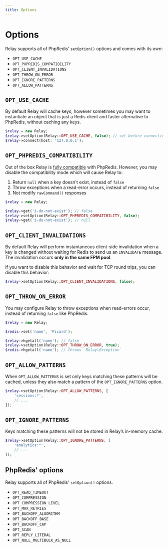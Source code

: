 ```yaml
---
title: Options
---
```


# Options

Relay supports all of PhpRedis' `setOption()` options and comes with its own:

- `OPT_USE_CACHE`
- `OPT_PHPREDIS_COMPATIBILITY`
- `OPT_CLIENT_INVALIDATIONS`
- `OPT_THROW_ON_ERROR`
- `OPT_IGNORE_PATTERNS`
- `OPT_ALLOW_PATTERNS`

## `OPT_USE_CACHE`

By default Relay will cache keys, however sometimes you may want to instantiate an object that is just a Redis client and faster alternative to PhpRedis, without caching any keys.

```php
$relay = new Relay;
$relay->setOption(Relay::OPT_USE_CACHE, false); // set before connecting
$relay->connect(host: '127.0.0.1');
```

## `OPT_PHPREDIS_COMPATIBILITY`

Out of the box Relay is [fully compatible](/docs/1.x/compatibility) with PhpRedis. However, you may disable the compatibility mode which will cause Relay to:

1. Return `null` when a key doesn't exist, instead of `false`
2. Throw exceptions when a read-error occurs, instead of returning `false`
3. Not modify `rawCommand()` responses

```php
$relay = new Relay;

$relay->get('i-do-not-exist'); // false
$relay->setOption(Relay::OPT_PHPREDIS_COMPATIBILITY, false);
$relay->get('i-do-not-exist'); // null
```

## `OPT_CLIENT_INVALIDATIONS`

By default Relay will perform instantaneous client-side invalidation when a key is changed without waiting for Redis to send us an `INVALIDATE` message. The invalidation occurs **only in the same FPM pool**.

If you want to disable this behavior and wait for TCP round trips, you can disable this behavior:

```php
$relay->setOption(Relay::OPT_CLIENT_INVALIDATIONS, false);
```

## `OPT_THROW_ON_ERROR`

You may configure Relay to throw exceptions when read-errors occur, instead of returning `false` like PhpRedis.

```php
$relay = new Relay;

$redis->set('name', 'Picard');

$relay->hgetall('name'); // false
$relay->setOption(Relay::OPT_THROW_ON_ERROR, true);
$redis->hgetall('name'); // throws `Relay\Exception`
```

## `OPT_ALLOW_PATTERNS`

When `OPT_ALLOW_PATTERNS` is set only keys matching these patterns will be cached, unless they also match a pattern of the `OPT_IGNORE_PATTERNS` option.

```php
$relay->setOption(Relay::OPT_ALLOW_PATTERNS, [
    'sessions:*',
    // ...
]);
```

## `OPT_IGNORE_PATTERNS`

Keys matching these patterns will not be stored in Relay’s in-memory cache.

```php
$relay->setOption(Relay::OPT_IGNORE_PATTERNS, [
    'analytics:*',
    // ...
]);
```

## PhpRedis' options

Relay supports all of PhpRedis' `setOption()` options.

- `OPT_READ_TIMEOUT`
- `OPT_COMPRESSION`
- `OPT_COMPRESSION_LEVEL`
- `OPT_MAX_RETRIES`
- `OPT_BACKOFF_ALGORITHM`
- `OPT_BACKOFF_BASE`
- `OPT_BACKOFF_CAP`
- `OPT_SCAN`
- `OPT_REPLY_LITERAL`
- `OPT_NULL_MULTIBULK_AS_NULL`
